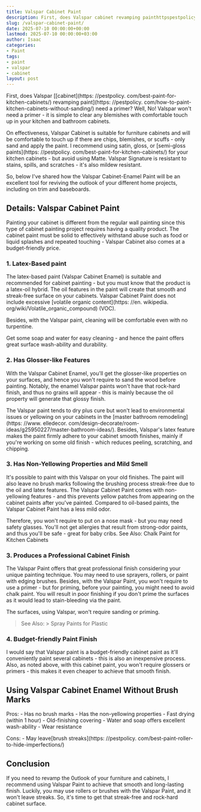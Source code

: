 ```yaml
---
title: Valspar Cabinet Paint
description: First, does Valspar cabinet revamping painthttpspestpolicy.comhow-to-paint-kitchen-cabinets-without-sanding need a primer? Well, No!
slug: /valspar-cabinet-paint/
date: 2025-07-10 00:00:00+00:00
lastmod: 2025-07-10 00:00:00+03:00
author: Isaac
categories:
- Paint
tags:
- paint
- valspar
- cabinet
layout: post
---
```


First, does Valspar [[cabinet](https: //pestpolicy. com/best-paint-for-kitchen-cabinets/) revamping paint](https: //pestpolicy. com/how-to-paint-kitchen-cabinets-without-sanding/) need a primer? Well, No! Valspar won't need a primer - it is simple to clear any blemishes with comfortable touch up in your kitchen and bathroom cabinets.

On effectiveness, Valspar Cabinet is suitable for furniture cabinets and will be comfortable to touch up if there are chips, blemishes, or scuffs - only sand and apply the paint. I recommend using satin, gloss, or [semi-gloss paints](https: //pestpolicy. com/best-paint-for-kitchen-cabinets/) for your kitchen cabinets - but avoid using Matte. Valspar Signature is resistant to stains, spills, and scratches - it's also mildew resistant.

So, below I've shared how the Valspar Cabinet-Enamel Paint will be an excellent tool for reviving the outlook of your different home projects, including on trim and baseboards.

##  Details: Valspar Cabinet Paint

Painting your cabinet is different from the regular wall painting since this type of cabinet painting project requires having a quality product. The cabinet paint must be solid to effectively withstand abuse such as food or liquid splashes and repeated touching - Valspar Cabinet also comes at a budget-friendly price.

###  1. Latex-Based paint

The latex-based paint (Valspar Cabinet Enamel) is suitable and recommended for cabinet painting - but you must know that the product is a latex-oil hybrid. The oil features in the paint will create that smooth and streak-free surface on your cabinets. Valspar Cabinet Paint does not include excessive [volatile organic content](https: //en. wikipedia. org/wiki/Volatile_organic_compound) (VOC).

Besides, with the Valspar paint, cleaning will be comfortable even with no turpentine.

Get some soap and water for easy cleaning - and hence the paint offers great surface wash-ability and durability.

###  2. Has Glosser-like Features

With the Valspar Cabinet Enamel, you'll get the glosser-like properties on your surfaces, and hence you won't require to sand the wood before painting. Notably, the enamel Valspar paints won't have that rock-hard finish, and thus no grains will appear - this is mainly because the oil property will generate that glossy finish.

The Valspar paint tends to dry plus cure but won't lead to environmental issues or yellowing on your cabinets in the [master bathroom remodeling](https: //www. elledecor. com/design-decorate/room-ideas/g25950227/master-bathroom-ideas/). Besides, Valspar's latex feature makes the paint firmly adhere to your cabinet smooth finishes, mainly if you're working on some old finish - which reduces peeling, scratching, and chipping.

###  3. Has Non-Yellowing Properties and Mild Smell

It's possible to paint with this Valspar on your old finishes. The paint will also leave no brush marks following the brushing process streak-free due to the oil and latex features. The Valspar Cabinet Paint comes with non-yellowing features - and this prevents yellow patches from appearing on the cabinet paints after you've painted. Compared to oil-based paints, the Valspar Cabinet Paint has a less mild odor.

Therefore, you won't require to put on a nose mask - but you may need safety glasses. You'll not get allergies that result from strong-odor paints, and thus you'll be safe - great for baby cribs. See Also: Chalk Paint for Kitchen Cabinets

###  3. Produces a Professional Cabinet Finish

The Valspar Paint offers that great professional finish considering your unique painting technique. You may need to use sprayers, rollers, or paint with edging brushes. Besides, with the Valspar Paint, you won't require to use a primer - but for priming, before your painting, you might need to avoid chalk paint. You will result in poor finishing if you don't prime the surfaces as it would lead to stain-bleeding via the paint.

The surfaces, using Valspar, won't require sanding or priming.

> See Also: > Spray Paints for Plastic

###  4. Budget-friendly Paint Finish

I would say that Valspar paint is a budget-friendly cabinet paint as it'll conveniently paint several cabinets - this is also an inexpensive process. Also, as noted above, with this cabinet paint, you won't require glossers or primers - this makes it even cheaper to achieve that smooth finish.

##  Using Valspar Cabinet Enamel Without Brush Marks

Pros: - Has no brush marks - Has the non-yellowing properties - Fast drying (within 1 hour) - Old-finishing covering - Water and soap offers excellent wash-ability - Wear resistance

Cons: - May leave[brush streaks](https: //pestpolicy. com/best-paint-roller-to-hide-imperfections/)

##  Conclusion

If you need to revamp the 0utlook of your furniture and cabinets, I recommend using Valspar Paint to achieve that smooth and long-lasting finish. Luckily, you may use rollers or brushes with the Valspar Paint, and it won't leave streaks. So, it's time to get that streak-free and rock-hard cabinet surface.
